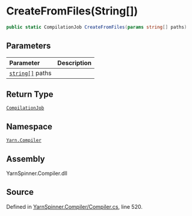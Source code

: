 # CreateFromFiles\(String\[\]\)

```csharp
public static CompilationJob CreateFromFiles(params string[] paths)
```

## Parameters

| Parameter | Description |
| :--- | :--- |
| [`string[]`](https://docs.microsoft.com/dotnet/api/System.String) paths |  |

## Return Type

[`CompilationJob`](./)

## Namespace

[`Yarn.Compiler`](../)

## Assembly

YarnSpinner.Compiler.dll

## Source

Defined in [YarnSpinner.Compiler/Compiler.cs](https://github.com/YarnSpinnerTool/YarnSpinner//blob/develop/YarnSpinner.Compiler/Compiler.cs#L520), line 520.

